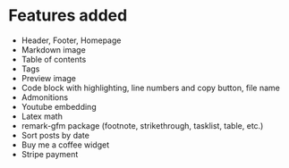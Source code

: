 
# Features added
- Header, Footer, Homepage
- Markdown image
- Table of contents
- Tags
- Preview image
- Code block with highlighting, line numbers and copy button, file name
- Admonitions
- Youtube embedding
- Latex math
- remark-gfm package (footnote, strikethrough, tasklist, table, etc.)
- Sort posts by date
- Buy me a coffee widget
- Stripe payment